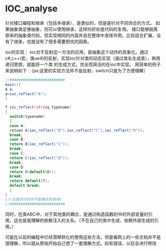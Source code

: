 # IOC_analyse

针对接口编程和继承（包括多继承），是类似的，但是是针对不同场合的方式。
如果抽象类足够抽象，则可以使用继承，这样的好处是代码的复用。
接口能够脱离原来的抽象类代码，但实现相同的内容并且在整体中发挥作用。比较适合扩展，没有了继承，也就没有了很多需要担忧的因素。

ioc的实现：
ioc对于反射这一方法的应用，是抽象这个动作的具象化。通过c#,c++(宏，类ue4)的反射，实现ioc针对类的动态实现（通过类名生成类），再用递归思想，就能将一个类
的生成方式，完全而简洁的在ioc中实现。
用简单的例子来说明如下：（ps:这里的实现方法并不是反射，switch只是为了方便理解）
```c#
//#########################
main(){
A a;
a=ioc_reflect("A");
}

T ioc_reflect(string typename)
{
  switch(typename)
  {
  case A:
  retuen A(ioc_reflect("B"),ioc_reflect("C"),ioc_reflect("D"));
  break;
  case B:
  return B(ioc_reflect("C"));
  break;
  case C:
  return C(ioc_reflect("D"));
  break;
  case D:
  return D(default(D));
  break;
  return default(T);
  default:break;
  }
}
//(这里的代码并不能被实际使用)
//#########################
```
同时，在类ABC中，对于其他类的耦合，是通过构造函数的中的外部变量的引用，这也是我理解的依赖注入的关系。（不在自己的类中生成，依赖外部生成的引用。）


可能在以前的编程中已经潜移默化的使用这些方法，但是看网上的一些文档并不是很理解，所以就从原始开始自己想了一套理解方式。如有错误，以后会进行修改
